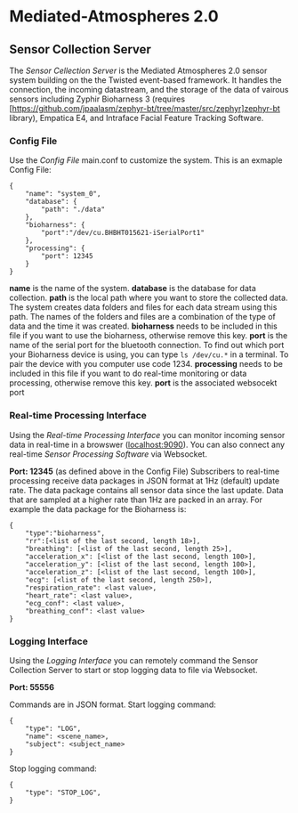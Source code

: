 # Mediated-Atmospheres 2.0

## Sensor Collection Server
The *Sensor Cellection Server* is the Mediated Atmospheres 2.0 sensor system building on the the Twisted event-based framework. It handles the connection, the incoming datastream, and the storage of the data of vairous sensors including Zyphir Bioharness 3 (requires [https://github.com/jpaalasm/zephyr-bt/tree/master/src/zephyr]zephyr-bt library), Empatica E4, and Intraface Facial Feature Tracking Software.

### Config File
Use the *Config File* main.conf to customize the system. This is an exmaple Config File: 
```
{
	"name": "system_0",
	"database": {
		"path": "./data"
	},
	"bioharness": {
		"port":"/dev/cu.BHBHT015621-iSerialPort1"
	},
	"processing": {
		"port": 12345
	}
}
```
**name** is the name of the system.
**database** is the database for data collection. **path** is the local path where you want to store the collected data. The system creates data folders and files for each data stream using this path. The names of the folders and files are a combination of the type of data and the time it was created. 
**bioharness** needs to be included in this file if you want to use the bioharness, otherwise remove this key. **port** is the name of the serial port for the bluetooth connection. To find out which port your Bioharness device is using, you can type ```ls /dev/cu.*``` in a terminal.
To pair the device with you computer use code 1234. 
**processing** needs to be included in this file if you want to do real-time monitoring or data processing, otherwise remove this key. **port** is the associated websocekt port
       

### Real-time Processing Interface
Using the *Real-time Processing Interface* you can monitor incoming sensor data in real-time in a browswer ([localhost:9090](localhost:9090)). You can also connect any real-time *Sensor Processing Software* via Websocket.  

**Port: 12345** (as defined above in the Config File)
Subscribers to real-time processing receive data packages in JSON format at 1Hz (default) update rate. The data package contains all sensor data since the last update. Data that are sampled at a higher rate than 1Hz are packed in an array. For example the data package for the Bioharness is:

```
{
	"type":"bioharness", 
	"rr":[<list of the last second, length 18>], 
	"breathing": [<list of the last second, length 25>],
	"acceleration_x": [<list of the last second, length 100>],
	"acceleration_y": [<list of the last second, length 100>],
	"acceleration_z": [<list of the last second, length 100>],
	"ecg": [<list of the last second, length 250>],
	"respiration_rate": <last value>,
	"heart_rate": <last value>,
	"ecg_conf": <last value>,
	"breathing_conf": <last value>
}
```

### Logging Interface
Using the *Logging Interface* you can remotely command the Sensor Collection Server to start or stop logging data to file via Websocket. 

**Port: 55556**

Commands are in JSON format.
Start logging command:
```
{
	"type": "LOG",
	"name": <scene_name>,
	"subject": <subject_name>
}
```

Stop logging command:
```
{
	"type": "STOP_LOG",
}
```